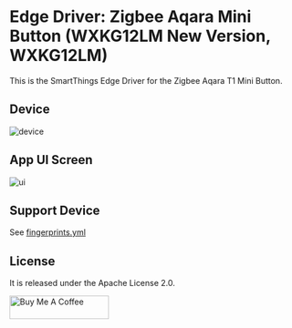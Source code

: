 # Edge Driver: Zigbee Aqara Mini Button (WXKG12LM New Version, WXKG12LM)
This is the SmartThings Edge Driver for the Zigbee Aqara T1 Mini Button.

## Device
![device](resource/readme-images/device1.jpg)

## App UI Screen
![ui](resource/readme-images/app1.jpg)

## Support Device
See [fingerprints.yml](./fingerprints.yaml)

## License
It is released under the Apache License 2.0.

<a href="https://www.buymeacoffee.com/zambobmaz" target="_blank"><img src="https://cdn.buymeacoffee.com/buttons/default-orange.png" alt="Buy Me A Coffee" height="41" width="174"></a>
